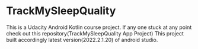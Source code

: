 # TrackMySleepQuality
This is a Udacity Android Kotlin course project.
If any one stuck at any point check out this repository(TrackMySleepQuality App Project)
This project built accordingly latest version(2022.2.1.20) of android studio.
